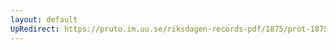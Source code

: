 ```yaml
---
layout: default
UpRedirect: https://pruto.im.uu.se/riksdagen-records-pdf/1875/prot-1875--fk--015/prot-1875--fk--015_027.pdf
---
```

